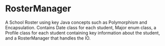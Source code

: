 # RosterManager
A School Roster using key Java concepts such as Polymorphism and Encapsulation. Contains Date class for each student, Major enum class, a Profile class for each student
containing key information about the student, and a RosterManager that handles the IO.
